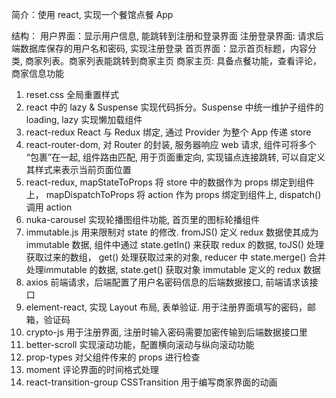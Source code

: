 ﻿简介：使用 react, 实现一个餐馆点餐 App

结构：
用户界面：显示用户信息, 能跳转到注册和登录界面
注册登录界面: 请求后端数据库保存的用户名和密码, 实现注册登录
首页界面：显示首页标题，内容分类, 商家列表。商家列表能跳转到商家主页
商家主页: 具备点餐功能，查看评论，商家信息功能

1. reset.css 全局重置样式
2. react 中的 lazy & Suspense 实现代码拆分。Suspense 中统一维护子组件的 loading, lazy 实现懒加载组件
3. react-redux React 与 Redux 绑定, 通过 Provider 为整个 App 传递 store
4. react-router-dom, <BrowserRouter> 对 Router 的封装, 服务器响应 web 请求, <Switch> 组件可将多个 <Route> “包裹”在一起, <Route> 组件路由匹配, <Redirect> 用于页面重定向, <Link> 实现锚点连接跳转, <NavLink> 可以自定义其样式来表示当前页面位置
5. react-redux, mapStateToProps 将 store 中的数据作为 props 绑定到组件上， mapDispatchToProps 将 action 作为 props 绑定到组件上, dispatch() 调用 action
6. nuka-carousel 实现轮播图组件功能, 首页里的图标轮播组件
7. immutable.js 用来限制对 state 的修改. fromJS() 定义 redux 数据使其成为 immutable 数据, 组件中通过 state.getIn() 来获取 redux 的数据, toJS() 处理获取过来的数组， get() 处理获取过来的对象, reducer 中 state.merge() 合并处理immutable 的数据, state.get() 获取对象 immutable 定义的 redux 数据
8. axios 前端请求，后端配置了用户名密码信息的后端数据接口, 前端请求该接口
9. element-react, 实现 Layout 布局, 表单验证. 用于注册界面填写的密码，邮箱，验证码
10. crypto-js 用于注册界面, 注册时输入密码需要加密传输到后端数据接口里
11. better-scroll 实现滚动功能，配置横向滚动与纵向滚动功能
12. prop-types 对父组件传来的 props 进行检查
13. moment 评论界面的时间格式处理
14. react-transition-group CSSTransition 用于编写商家界面的动画


